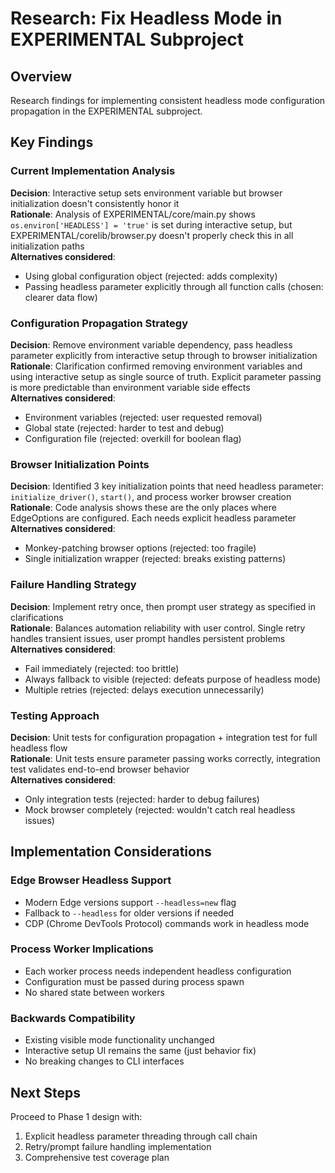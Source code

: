 # Research: Fix Headless Mode in EXPERIMENTAL Subproject

## Overview
Research findings for implementing consistent headless mode configuration propagation in the EXPERIMENTAL subproject.

## Key Findings

### Current Implementation Analysis
**Decision**: Interactive setup sets environment variable but browser initialization doesn't consistently honor it  
**Rationale**: Analysis of EXPERIMENTAL/core/main.py shows `os.environ['HEADLESS'] = 'true'` is set during interactive setup, but EXPERIMENTAL/corelib/browser.py doesn't properly check this in all initialization paths  
**Alternatives considered**: 
- Using global configuration object (rejected: adds complexity)
- Passing headless parameter explicitly through all function calls (chosen: clearer data flow)

### Configuration Propagation Strategy
**Decision**: Remove environment variable dependency, pass headless parameter explicitly from interactive setup through to browser initialization  
**Rationale**: Clarification confirmed removing environment variables and using interactive setup as single source of truth. Explicit parameter passing is more predictable than environment variable side effects  
**Alternatives considered**:
- Environment variables (rejected: user requested removal)
- Global state (rejected: harder to test and debug)
- Configuration file (rejected: overkill for boolean flag)

### Browser Initialization Points
**Decision**: Identified 3 key initialization points that need headless parameter: `initialize_driver()`, `start()`, and process worker browser creation  
**Rationale**: Code analysis shows these are the only places where EdgeOptions are configured. Each needs explicit headless parameter  
**Alternatives considered**: 
- Monkey-patching browser options (rejected: too fragile)
- Single initialization wrapper (rejected: breaks existing patterns)

### Failure Handling Strategy
**Decision**: Implement retry once, then prompt user strategy as specified in clarifications  
**Rationale**: Balances automation reliability with user control. Single retry handles transient issues, user prompt handles persistent problems  
**Alternatives considered**:
- Fail immediately (rejected: too brittle)
- Always fallback to visible (rejected: defeats purpose of headless mode)
- Multiple retries (rejected: delays execution unnecessarily)

### Testing Approach
**Decision**: Unit tests for configuration propagation + integration test for full headless flow  
**Rationale**: Unit tests ensure parameter passing works correctly, integration test validates end-to-end browser behavior  
**Alternatives considered**:
- Only integration tests (rejected: harder to debug failures)
- Mock browser completely (rejected: wouldn't catch real headless issues)

## Implementation Considerations

### Edge Browser Headless Support
- Modern Edge versions support `--headless=new` flag
- Fallback to `--headless` for older versions if needed
- CDP (Chrome DevTools Protocol) commands work in headless mode

### Process Worker Implications
- Each worker process needs independent headless configuration
- Configuration must be passed during process spawn
- No shared state between workers

### Backwards Compatibility
- Existing visible mode functionality unchanged
- Interactive setup UI remains the same (just behavior fix)
- No breaking changes to CLI interfaces

## Next Steps
Proceed to Phase 1 design with:
1. Explicit headless parameter threading through call chain
2. Retry/prompt failure handling implementation
3. Comprehensive test coverage plan